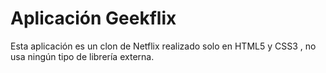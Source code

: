 # Aplicación Geekflix

Esta aplicación es un clon de Netflix realizado solo en HTML5 y CSS3 , no usa ningún tipo de librería externa.